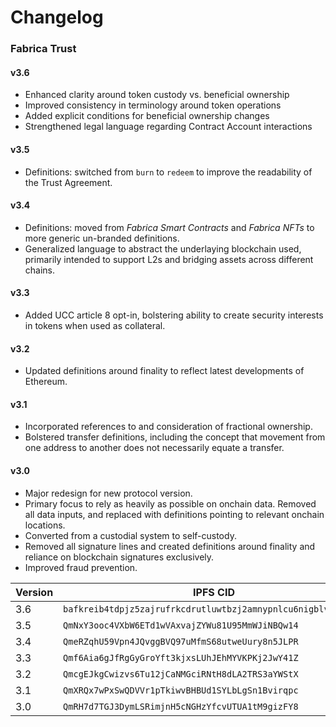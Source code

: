 # Changelog
### Fabrica Trust

#### v3.6

- Enhanced clarity around token custody vs. beneficial ownership
- Improved consistency in terminology around token operations
- Added explicit conditions for beneficial ownership changes
- Strengthened legal language regarding Contract Account interactions

#### v3.5

- Definitions: switched from `burn` to `redeem` to improve the readability of the Trust Agreement.

#### v3.4

- Definitions: moved from *Fabrica Smart Contracts* and *Fabrica NFTs* to more generic un-branded definitions.
- Generalized language to abstract the underlaying blockchain used,  primarily intended to support L2s and bridging assets across different chains.

#### v3.3

- Added UCC article 8 opt-in, bolstering ability to create security interests in tokens when used as collateral.

#### v3.2

- Updated definitions around finality to reflect latest developments of Ethereum.

#### v3.1

- Incorporated references to and consideration of fractional ownership.
- Bolstered transfer definitions, including the concept that movement from one address to another does not necessarily equate a transfer.

#### v3.0

- Major redesign for new protocol version.
- Primary focus to rely as heavily as possible on onchain data. Removed all data inputs, and replaced with definitions pointing to relevant onchain locations.
- Converted from a custodial system to self-custody.
- Removed all signature lines and created definitions around finality and reliance on blockchain signatures exclusively.
- Improved fraud prevention.



| Version | IPFS CID                                         | HTTP Link                                                    |
| ------- | ------------------------------------------------ | ------------------------------------------------------------ |
| 3.6     | `bafkreib4tdpjz5zajrufrkcdrutluwtbzj2amnypnlcu6nigblvmhxwh7i` | https://gateway.pinata.cloud/ipfs/bafkreib4tdpjz5zajrufrkcdrutluwtbzj2amnypnlcu6nigblvmhxwh7i |
| 3.5     | `QmNxY3ooc4VXbW6ETd1wVAxvajZYWu81U95MmWJiNBQw14` | https://ipfs.fabrica.land/ipfs/QmNxY3ooc4VXbW6ETd1wVAxvajZYWu81U95MmWJiNBQw14 |
| 3.4     | `QmeRZqhU59Vpn4JQvggBVQ97uMfmS68utweUury8n5JLPR` | https://ipfs.fabrica.land/ipfs/QmeRZqhU59Vpn4JQvggBVQ97uMfmS68utweUury8n5JLPR |
| 3.3     | `Qmf6Aia6gJfRgGyGroYft3kjxsLUhJEhMYVKPKj2JwY41Z` | http://ipfs.fabrica.land/ipfs/Qmf6Aia6gJfRgGyGroYft3kjxsLUhJEhMYVKPKj2JwY41Z |
| 3.2     | `QmcgEJkgCwizvs6Tu12jCaNMGciRNtH8dLA2TRS3aYWStX` | https://ipfs.fabrica.land/ipfs/QmcgEJkgCwizvs6Tu12jCaNMGciRNtH8dLA2TRS3aYWStX |
| 3.1     | `QmXRQx7wPxSwQDVVr1pTkiwvBHBUd1SYLbLgSn1Bvirqpc` | https://ipfs.fabrica.land/ipfs/QmXRQx7wPxSwQDVVr1pTkiwvBHBUd1SYLbLgSn1Bvirqpc |
| 3.0     | `QmRH7d7TGJ3DymLSRimjnH5cNGHzYfcvUTUA1tM9gizFY8` | http://ipfs.fabrica.land/ipfs/QmRH7d7TGJ3DymLSRimjnH5cNGHzYfcvUTUA1tM9gizFY8 |

